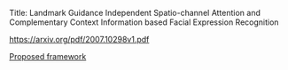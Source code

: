 Title: Landmark Guidance Independent Spatio-channel Attention and Complementary Context Information based Facial Expression Recognition

https://arxiv.org/pdf/2007.10298v1.pdf

[Proposed framework](images/graphicalabstract03.png)
